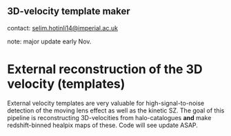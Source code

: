 ## 3D-velocity template maker

contact: selim.hotinli14@imperial.ac.uk

note: major update early Nov.

# External reconstruction of the 3D velocity (templates) 

External velocity templates are very valuable for high-signal-to-noise detection of the moving lens effect as well as the kinetic SZ. The goal of this pipeline is reconstructing 3D-velocities from halo-catalogues **and** make redshift-binned healpix maps of these. Code will see update ASAP. 

